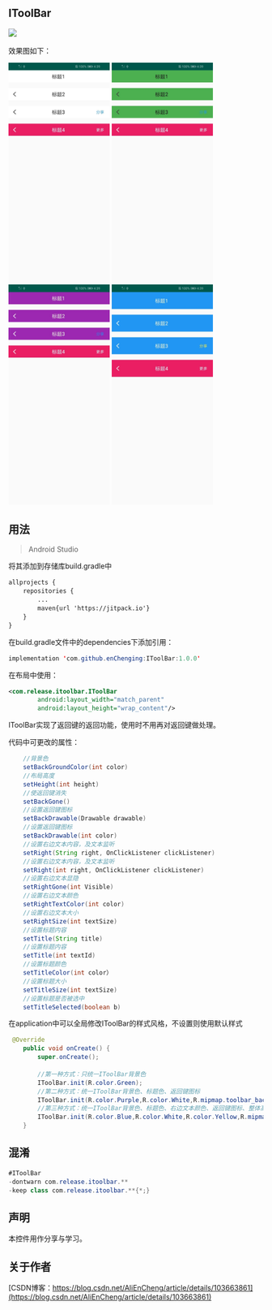 IToolBar
-
[![](https://jitpack.io/v/enChenging/IToolBar.svg)](https://jitpack.io/#enChenging/IToolBar)

效果图如下：

<div align="left" >
	<img src="https://github.com/enChenging/IToolBar/blob/master/screenshot/screen.jpg" width="200">
	<img src="https://github.com/enChenging/IToolBar/blob/master/screenshot/screen2.jpg" width="200">
	<img src="https://github.com/enChenging/IToolBar/blob/master/screenshot/screen3.jpg" width="200">
	<img src="https://github.com/enChenging/IToolBar/blob/master/screenshot/screen4.jpg" width="200">
</div>

## 用法

>Android Studio

将其添加到存储库build.gradle中
```xml
allprojects {
    repositories {
      	...
        maven{url 'https://jitpack.io'}
    }
}
```
 在build.gradle文件中的dependencies下添加引用：
	
```java
implementation 'com.github.enChenging:IToolBar:1.0.0'
```

在布局中使用：
```xml
<com.release.itoolbar.IToolBar
        android:layout_width="match_parent"
        android:layout_height="wrap_content"/>
```
IToolBar实现了返回键的返回功能，使用时不用再对返回键做处理。

代码中可更改的属性：
```java
    //背景色
    setBackGroundColor(int color)
    //布局高度
    setHeight(int height)
    //使返回键消失
    setBackGone()
    //设置返回键图标
    setBackDrawable(Drawable drawable)
    //设置返回键图标
    setBackDrawable(int color)
    //设置右边文本内容，及文本监听
    setRight(String right, OnClickListener clickListener)
    //设置右边文本内容，及文本监听
    setRight(int right, OnClickListener clickListener)
    //设置右边文本显隐
    setRightGone(int Visible)
    //设置右边文本颜色
    setRightTextColor(int color)
    //设置右边文本大小
    setRightSize(int textSize)
    //设置标题内容
    setTitle(String title)
    //设置标题内容
    setTitle(int textId)
    //设置标题颜色
    setTitleColor(int color）
    //设置标题大小
    setTitleSize(int textSize)
    //设置标题是否被选中
    setTitleSelected(boolean b)
```

在application中可以全局修改IToolBar的样式风格，不设置则使用默认样式
```java
 @Override
    public void onCreate() {
        super.onCreate();

        //第一种方式：只统一IToolBar背景色
        IToolBar.init(R.color.Green);
        //第二种方式：统一IToolBar背景色、标题色、返回键图标
        IToolBar.init(R.color.Purple,R.color.White,R.mipmap.toolbar_back_white);
        //第三种方式：统一IToolBar背景色、标题色、右边文本颜色、返回键图标、整体高度
        IToolBar.init(R.color.Blue,R.color.White,R.color.Yellow,R.mipmap.toolbar_back_white,120);
    }
```


## 混淆

```java
#IToolBar
-dontwarn com.release.itoolbar.**
-keep class com.release.itoolbar.**{*;}

```

声明
-
本控件用作分享与学习。

关于作者
-
[CSDN博客：https://blog.csdn.net/AliEnCheng/article/details/103663861](https://blog.csdn.net/AliEnCheng/article/details/103663861)





